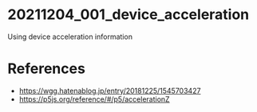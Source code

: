 # 20211204_001_device_acceleration
Using device acceleration information


# References
- https://wgg.hatenablog.jp/entry/20181225/1545703427
- https://p5js.org/reference/#/p5/accelerationZ
